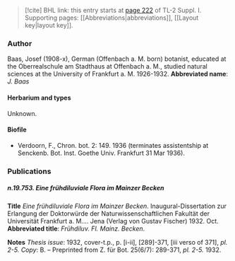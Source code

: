 > [!cite] BHL link: this entry starts at [page 222](https://www.biodiversitylibrary.org/page/33264949) of TL-2 Suppl. I.
> Supporting pages: [[Abbreviations|abbreviations]], [[Layout key|layout key]].

### Author

Baas, Josef (1908-x), German (Offenbach a. M. born) botanist, educated at the Oberrealschule am Stadthaus at Offenbach a. M., studied natural sciences at the University of Frankfurt a. M. 1926-1932. 
**Abbreviated name**: *J. Baas*

#### Herbarium and types

Unknown.

#### Biofile

- Verdoorn, F., Chron. bot. 2: 149. 1936 (terminates assistentship at Senckenb. Bot. Inst. Goethe Univ. Frankfurt 31 Mar 1936).

### Publications

##### n.19.753. Eine frühdiluviale Flora im Mainzer Becken

**Title**
*Eine frühdiluviale Flora im Mainzer Becken*. Inaugural-Dissertation zur Erlangung der Doktorwürde der Naturwissenschaftlichen Fakultät der Universität Frankfurt a. M.... Jena (Verlag von Gustav Fischer) 1932. Oct.
**Abbreviated title**: *Frühdiluv. Fl. Mainz. Becken*.

**Notes**
*Thesis issue*: 1932, cover-t.p., p. \[i-ii\], \[289\]-371, \[iii verso of 371\], *pl. 2-5.* *Copy*: B. – Preprinted from Z. für Bot. 25(6/7): 289-371, *pl. 2-5.* 1932.

